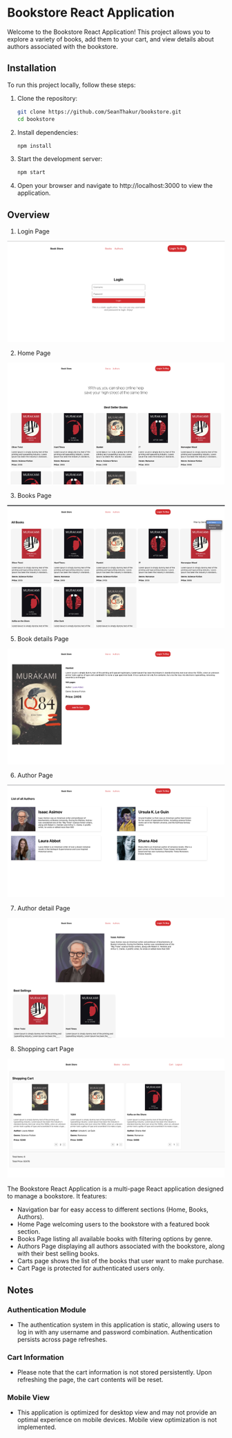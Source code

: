 # Bookstore React Application

Welcome to the Bookstore React Application! This project allows you to explore a variety of books, add them to your cart, and view details about authors associated with the bookstore.

## Installation

To run this project locally, follow these steps:

1. Clone the repository:

   ```bash
   git clone https://github.com/SeanThakur/bookstore.git
   cd bookstore
   ```

2. Install dependencies:

   ```bash
   npm install
   ```

3. Start the development server:

   ```bash
   npm start
   ```

4. Open your browser and navigate to http://localhost:3000 to view the application.

## Overview

1. Login Page

![Alt text](<src/assets/image/Screenshot 2023-12-06 at 1.03.56 AM.png>)

2. Home Page

![Alt text](<src/assets/image/Screenshot 2023-12-06 at 1.03.01 AM.png>)

3. Books Page

![Alt text](<src/assets/image/Screenshot 2023-12-06 at 1.03.11 AM.png>)

5. Book details Page

![Alt text](<src/assets/image/Screenshot 2023-12-06 at 1.03.22 AM.png>)

6. Author Page

![Alt text](<src/assets/image/Screenshot 2023-12-06 at 1.03.35 AM.png>)

7. Author detail Page

![Alt text](<src/assets/image/Screenshot 2023-12-06 at 1.03.47 AM.png>)

8. Shopping cart Page

![Alt text](<src/assets/image/Screenshot 2023-12-06 at 1.04.24 AM.png>)

The Bookstore React Application is a multi-page React application designed to manage a bookstore. It features:

- Navigation bar for easy access to different sections (Home, Books, Authors).
- Home Page welcoming users to the bookstore with a featured book section.
- Books Page listing all available books with filtering options by genre.
- Authors Page displaying all authors associated with the bookstore, along with their best selling books.
- Carts page shows the list of the books that user want to make purchase.
- Cart Page is protected for authenticated users only.

## Notes

### Authentication Module

- The authentication system in this application is static, allowing users to log in with any username and password combination. Authentication persists across page refreshes.

### Cart Information

- Please note that the cart information is not stored persistently. Upon refreshing the page, the cart contents will be reset.

### Mobile View

- This application is optimized for desktop view and may not provide an optimal experience on mobile devices. Mobile view optimization is not implemented.
